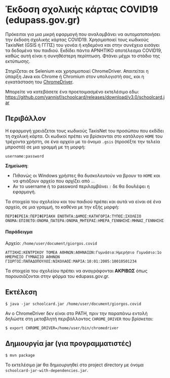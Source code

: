 # Έκδοση σχολικής κάρτας COVID19 (edupass.gov.gr)

Πρόκειται για μια μικρή εφαρμογή που αναλαμβάνει να αυτοματοποιήσει την έκδοση σχολικής κάρτας COVID19.
Χρησιμοποιεί τους κωδικούς TaxisNet (GSIS ή ΓΓΠΣ) του γονέα ή κηδεμόνα και στην συνέχεια εισάγει τα δεδομένα του παιδιού.
Εκδίδει πάντα ΑΡΝΗΤΙΚΟ αποτέλεσμα COVID19, καθώς αυτή είναι η συνηθέστερη περίπτωση.
Φτάνει μέχρι το στάδιο της εκτύπωσης.

Στηρίζεται σε Selenium και χρησιμοποιεί ChromeDriver. 
Απαιτείται η ύπαρξη Java και Chrome ή Chromium στον υπολογιστή σας, και η εγκατάσταση του [ChromeDriver](https://chromedriver.chromium.org/downloads).

Μπορείτε να κατεβάσετε ένα προετοιμασμένο εκτελέσιμο εδω: https://github.com/yannisf/schoolcard/releases/download/v3.0/schoolcard.jar

## Περιβάλλον

Η εφαρμογή χρειάζεται τους κωδικούς TaxisNet του προσώπου που εκδίδει τη σχολική κάρτα.
Οι κωδικοί πρέπει να βρίσκονται στο κατάλογο `HOME` του τρέχοντα χρήστη, 
σε ένα αρχείο με το όνομα `.gsis` (προσέξτε την τελεία μπροστά) σε μια γραμμή με τη μορφή:
```
username:password
```
**Σημείωση**:
- Πιθανώς οι Windows χρήστες θα δυσκολευτούν να βρουν το `HOME` και να φτιάξουν αρχείο που αρχίζει από `.`.
- Αν το username ή το password περιλαμβάνει `:` δε θα δουλέψει η εφαρμογή.

Τα στοιχεία του σχολείου και του παιδιού πρέπει και αυτά να είναι σέ ένα αρχείο, σε μια γραμμή, το καθένα με την εξής μορφή:

```
ΠΕΡΙΦΕΡΕΙΑ:ΠΕΡΙΦΕΡΙΑΚΗ ΕΝΟΤΗΤΑ:ΔΗΜΟΣ:ΚΑΤΗΓΟΡΙΑ:ΤΥΠΟΣ:ΣΧΟΛΕΙΟ
ΟΝΟΜΑ:ΕΠΙΘΕΤΟ:ΟΝΟΜΑ_ΠΑΤΕΡΑ:ΟΝΟΜΑ_ΜΗΤΕΡΑΣ:ΗΜΕΡΑ_ΓΕΝΝΗΣΗΣ:ΜΗΝΑΣ_ΓΕΝΝΗΣΗΣ:ΧΡΟΝΙΑ_ΓΕΝΝΗΣΗΣ:ΑΜΚΑ
```

#### Παράδειγμα
Αρχείο: `/home/user/document/giorgos.covid`

```
ΑΤΤΙΚΗΣ:ΚΕΝΤΡΙΚΟΥ ΤΟΜΕΑ ΑΘΗΝΩΝ:ΑΘΗΝΑΙΩΝ:Γυμνάσια:Ημερήσιο Γυμνάσιο:1ο ΗΜΕΡΗΣΙΟ ΓΥΜΝΑΣΙΟ ΑΘΗΝΩΝ
ΓΙΩΡΓΟΣ:ΠΑΠΑΔΟΠΟΥΛΟΣ:ΝΙΚΟΛΑΟΣ:ΜΑΡΙΑ:10:01:2005:10010501234
```

Τα στοιχεία του σχολείου πρέπει να αναγράφονται **ΑΚΡΙΒΩΣ** όπως παρουσιάζονται στην φόρμα του edupass.gov.gr. 

## Εκτέλεση

    $ java -jar schoolcard.jar /home/user/document/giorgos.covid

Αν ο ChromeDriver δεν είναι στο PATH, πριν την παραπάνω εντολή δηλώστε στη μεταβλητή περιβάλλοντος `CHROME_DRIVER` που βρίσκεται:

    $ export CHROME_DRIVER=/home/user/bin/chromedriver

## Δημιουργία jar (για προγραμματιστές)

    $ mvn package

Το εκτελέσιμο jar θα δημιουργηθεί στο project directory με όνομα `schoolcard-jar-with-dependencies.jar`. 
